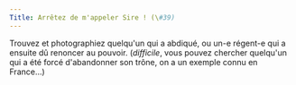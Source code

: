 ```yaml
---
Title: Arrêtez de m'appeler Sire ! (\#39)
---
```


Trouvez et photographiez quelqu'un qui a abdiqué, ou un-e régent-e qui a ensuite dû renoncer au pouvoir.
(*difficile*, vous pouvez chercher quelqu'un qui a été forcé d'abandonner son trône, on a un exemple connu en France…)
